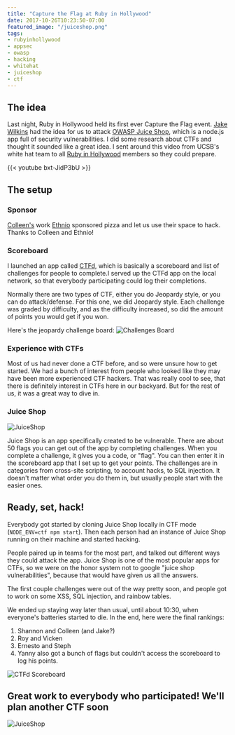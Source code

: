```yaml
---
title: "Capture the Flag at Ruby in Hollywood"
date: 2017-10-26T10:23:50-07:00
featured_image: "/juiceshop.png"
tags:
- rubyinhollywood
- appsec
- owasp
- hacking
- whitehat
- juiceshop
- ctf
---
```


## The idea

Last night, Ruby in Hollywood held its first ever Capture the Flag event. [Jake Wilkins][cb743955] had the idea for us to attack [OWASP Juice Shop][aa118dbb], which is a node.js app full of security vulnerabilities. I did some research about CTFs and thought it sounded like a great idea. I sent around this video from UCSB's white hat team to all [Ruby in Hollywood][1d9160cf] members so they could prepare.

{{< youtube bxt-JidP3bU >}}

## The setup

### Sponsor

[Colleen's](https://colleenmcguckin.com/) work [Ethnio](https://ethn.io/) sponsored pizza and let us use their space to hack. Thanks to Colleen and Ethnio!


### Scoreboard

I launched an app called [CTFd][bbe08ff3], which is basically a scoreboard and list of challenges for people to complete.I served up the CTFd app on the local network, so that everybody participating could log their completions.

Normally there are two types of CTF, either you do Jeopardy style, or you can do attack/defense. For this one, we did Jeopardy style. Each challenge was graded by difficulty, and as the difficulty increased, so did the amount of points you would get if you won.

Here's the jeopardy challenge board:
![](/jeopardy.png "Challenges Board")


### Experience with CTFs

Most of us had never done a CTF before, and so were unsure how to get started. We had a bunch of interest from people who looked like they may have been more experienced CTF hackers. That was really cool to see, that there is definitely interest in CTFs here in our backyard. But for the rest of us, it was a great way to dive in.

### Juice Shop
![](/juiceshop.png "JuiceShop")

Juice Shop is an app specifically created to be vulnerable. There are about 50 flags you can get out of the app by completing challenges. When you complete a challenge, it gives you a code, or "flag". You can then enter it in the scoreboard app that I set up to get your points. The challenges are in categories from cross-site scripting, to account hacks, to SQL injection. It doesn't matter what order you do them in, but usually people start with the easier ones.


## Ready, set, hack!

Everybody got started by cloning Juice Shop locally in CTF mode (`NODE_ENV=ctf npm start`). Then each person had an instance of Juice Shop running on their machine and started hacking.

People paired up in teams for the most part, and talked out different ways they could attack the app. Juice Shop is one of the most popular apps for CTFs, so we were on the honor system not to google "juice shop vulnerabilities", because that would have given us all the answers.


The first couple challenges were out of the way pretty soon, and people got to work on some XSS, SQL injection, and rainbow tables.

We ended up staying way later than usual, until about 10:30, when everyone's batteries started to die. In the end, here were the final rankings:

1. Shannon and Colleen (and Jake?)
2. Roy and Vicken
3. Ernesto and Steph
4. Yanny also got a bunch of flags but couldn't access the scoreboard to log his points.


![](/scoreboard.png "CTFd Scoreboard")

## Great work to everybody who participated! We'll plan another CTF soon

![](/juiceshopflag.png "JuiceShop")

  [cb743955]: http://www.jakewilkins.com/ "Jake Wilkins"
  [bbe08ff3]: https://github.com/CTFd/CTFd "CTFd"
  [aa118dbb]: https://www.owasp.org/index.php/OWASP_Juice_Shop_Project "OWASP"
  [1d9160cf]: rubyinhollywood.com "Ruby in Hollywood"
